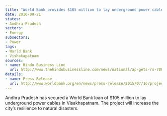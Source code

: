 ```yaml
---
title: "World Bank provides $105 million to lay underground power cables in Vizag"
date: 2016-09-21
states:
- Andhra Pradesh
sectors:
- Energy
subsectors:
- Power
tags:
- World Bank
- Vishakapatnam
sources:
- name: Hindu Business Line
  url: http://www.thehindubusinessline.com/news/national/ap-gets-rs-700cr-loan-from-world-bank-for-underground-cable-project/article9115290.ece
details:
- name: Press Release
  url: http://www.worldbank.org/en/news/press-release/2015/07/16/project-signing-government-india-and-world-bank-sign-usd-250-million-project-for-disaster-recovery-andhra-pradesh
---
```


Andhra Pradesh has secured a World Bank loan of $105 million to lay underground power cables in Visakhapatnam. The project will increase the city’s resilience to natural disasters.
